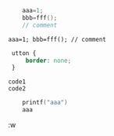 ```cpp
    aaa=1;
    bbb=fff();
    // comment
```

`
aaa=1;
bbb=fff();
// comment
`

```css
 utton {
     border: none;
 }
```

~~~
code1
code2
~~~

```cpp
    printf("aaa")
    aaa
```

:w

